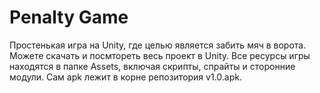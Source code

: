# Penalty Game
Простенькая игра на Unity, где целью является забить мяч в ворота. 
Можете скачать и посмтореть весь проект в Unity. Все ресурсы игры находятся в папке Assets, включая скрипты, спрайты и сторонние модули. 
Сам apk лежит в корне репозитория v1.0.apk.
